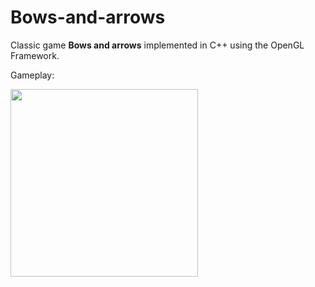 # Bows-and-arrows

Classic game **Bows and arrows** implemented in C++ using the OpenGL Framework.

Gameplay:

<img src="screenshots/bow_and_arrows.jpg" width="300">

